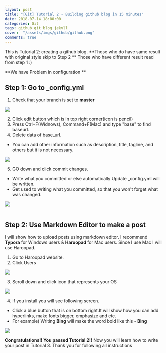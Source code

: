```yaml
---
layout: post
title: "[Git] Tutorial 2 - Building github blog in 15 minutes"
date: 2018-07-14 18:00:00
categories: Git
tags: github git blog jekyll
cover:  "/assets/imgs/github/github.png"
comments: true
---
```


This is Tutorial 2: creating a github blog. **Those who do have same result with original style skip to Step 2 ** Those who have different result read from step 1 :)


**We have Problem in configuration **

<h2>Step 1: Go to _config.yml</h2>


1) Check that your branch is set to **master**<br>
<img src="{{ site.baseurl }}/assets/imgs/github/master.png"/>



2) Click edit button which is in top right corner(icon is pencil)<br>
3) Press Ctrl+F(Widnows), Command+F(Mac) and type "base" to find baseurl.<br>
4) Delete data of base_url.
- You can add other information such as description, title, tagline, and others but it is not necessary.<br>
<img src="{{ site.baseurl }}/assets/imgs/github/base.png"/>


5) GO down and click commit changes.
- Write what you committed or else automatically Update _config.yml will be written.
- Get used to writing what you committed, so that you won't forget what was changed.


<img src="{{ site.baseurl }}/assets/imgs/github/commit.png"/>
<br><br>

<h2>Step 2: Use Markdown Editor to make a post</h2>

I will show how to upload posts using markdown editor. I recommend **Typora** for Windows users & **Haroopad** for Mac users. Since I use Mac I will use Haroopad.<br>

1) Go to Haroopad website.<br>
2) Click Users<br>
<img src="{{ site.baseurl }}/assets/imgs/github/users.png"/>



3) Scroll down and click icon that represents your OS
<img src="{{ site.baseurl }}/assets/imgs/github/os.png"/>


4) If you install you will see following screen.
- Click a blue button that is on bottom right.It will show how you can add hyperlinks, make fonts bigger, emphasize and etc.
- For example) Writing ******Bing****** will make the word bold like this - **Bing**
<img src="{{ site.baseurl }}/assets/imgs/github/hpad.png"/>


**Congratulations!! You passed Tutorial 2!!** Now you will learn how to write your post in Tutorial 3. Thank you for following all instructions